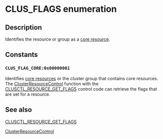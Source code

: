 # CLUS_FLAGS enumeration

## Description

Identifies the resource or group as a
[core resource](https://learn.microsoft.com/previous-versions/windows/desktop/mscs/core-resources).

## Constants

### `CLUS_FLAG_CORE:0x00000001`

Identifies [core resources](https://learn.microsoft.com/previous-versions/windows/desktop/mscs/core-resources) or the cluster group that
contains core resources. The
[ClusterResourceControl](https://learn.microsoft.com/previous-versions/windows/desktop/api/clusapi/nf-clusapi-clusterresourcecontrol) function with the
[CLUSCTL_RESOURCE_GET_FLAGS](https://learn.microsoft.com/previous-versions/windows/desktop/mscs/clusctl-resource-get-flags) control
code can retrieve the flags that are set for a resource.

## See also

[CLUSCTL_RESOURCE_GET_FLAGS](https://learn.microsoft.com/previous-versions/windows/desktop/mscs/clusctl-resource-get-flags)

[ClusterResourceControl](https://learn.microsoft.com/previous-versions/windows/desktop/api/clusapi/nf-clusapi-clusterresourcecontrol)
